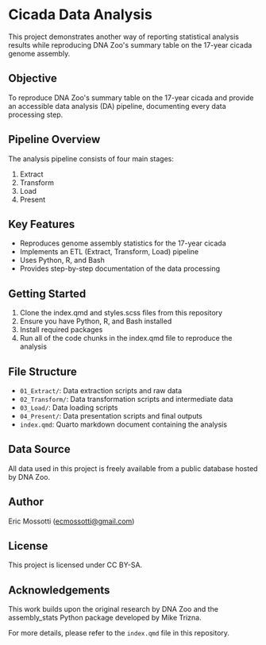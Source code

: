 # Cicada Data Analysis

This project demonstrates another way of reporting statistical analysis results while reproducing DNA Zoo's summary table on the 17-year cicada genome assembly.

## Objective

To reproduce DNA Zoo's summary table on the 17-year cicada and provide an accessible data analysis (DA) pipeline, documenting every data processing step.

## Pipeline Overview

The analysis pipeline consists of four main stages:

1. Extract
2. Transform
3. Load
4. Present

## Key Features

- Reproduces genome assembly statistics for the 17-year cicada
- Implements an ETL (Extract, Transform, Load) pipeline
- Uses Python, R, and Bash
- Provides step-by-step documentation of the data processing

## Getting Started

1. Clone the index.qmd and styles.scss files from this repository
2. Ensure you have Python, R, and Bash installed
3. Install required packages
4. Run all of the code chunks in the index.qmd file to reproduce the analysis

## File Structure

- `01_Extract/`: Data extraction scripts and raw data
- `02_Transform/`: Data transformation scripts and intermediate data
- `03_Load/`: Data loading scripts
- `04_Present/`: Data presentation scripts and final outputs
- `index.qmd`: Quarto markdown document containing the analysis

## Data Source

All data used in this project is freely available from a public database hosted by DNA Zoo.

## Author

Eric Mossotti (ecmossotti@gmail.com)

## License

This project is licensed under CC BY-SA.

## Acknowledgements

This work builds upon the original research by DNA Zoo and the assembly_stats Python package developed by Mike Trizna.

For more details, please refer to the `index.qmd` file in this repository.
